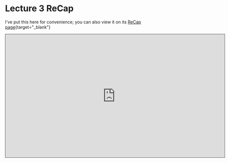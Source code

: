 # Lecture 3 ReCap

I've put this here for convenience; you can also view it on its [ReCap page](https://campus.recap.ncl.ac.uk/Panopto/Pages/Viewer.aspx?id=27c9805a-e2b5-48f4-906a-ab10014bb7ce){target="_blank"}


<iframe src="https://campus.recap.ncl.ac.uk/Panopto/Pages/Embed.aspx?id=27c9805a-e2b5-48f4-906a-ab10014bb7ce&v=1" width="720" height="405" style="padding: 0px; border: 1px solid #464646;" frameborder="0" allowfullscreen allow="autoplay"></iframe>